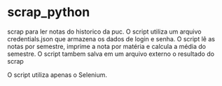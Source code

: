 # scrap_python
scrap para ler notas do historico da puc.
O script utiliza um arquivo credentials.json que armazena os dados de login e senha.
O script lê as notas por semestre, imprime a nota por matéria e calcula a média do semestre.
O script tambem salva em um arquivo externo o resultado do scrap

O script utiliza apenas o Selenium.
